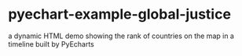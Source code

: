 # pyechart-example-global-justice
a dynamic HTML demo showing the rank of countries on the map in a timeline built by PyEcharts 
